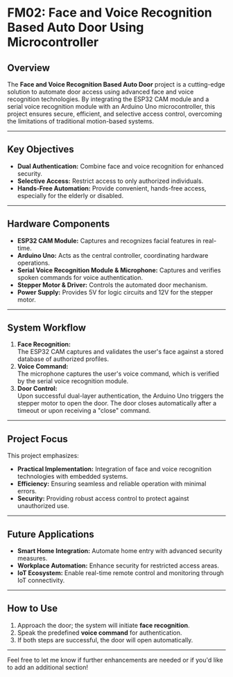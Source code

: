 # FM02: Face and Voice Recognition Based Auto Door Using Microcontroller

## Overview
The **Face and Voice Recognition Based Auto Door** project is a cutting-edge solution to automate door access using advanced face and voice recognition technologies. By integrating the ESP32 CAM module and a serial voice recognition module with an Arduino Uno microcontroller, this project ensures secure, efficient, and selective access control, overcoming the limitations of traditional motion-based systems.

---

## Key Objectives
- **Dual Authentication:** Combine face and voice recognition for enhanced security.
- **Selective Access:** Restrict access to only authorized individuals.
- **Hands-Free Automation:** Provide convenient, hands-free access, especially for the elderly or disabled.

---

## Hardware Components
- **ESP32 CAM Module:** Captures and recognizes facial features in real-time.
- **Arduino Uno:** Acts as the central controller, coordinating hardware operations.
- **Serial Voice Recognition Module & Microphone:** Captures and verifies spoken commands for voice authentication.
- **Stepper Motor & Driver:** Controls the automated door mechanism.
- **Power Supply:** Provides 5V for logic circuits and 12V for the stepper motor.

---

## System Workflow
1. **Face Recognition:**  
   The ESP32 CAM captures and validates the user's face against a stored database of authorized profiles.
2. **Voice Command:**  
   The microphone captures the user's voice command, which is verified by the serial voice recognition module.
3. **Door Control:**  
   Upon successful dual-layer authentication, the Arduino Uno triggers the stepper motor to open the door. The door closes automatically after a timeout or upon receiving a "close" command.

---

## Project Focus
This project emphasizes:
- **Practical Implementation:** Integration of face and voice recognition technologies with embedded systems.
- **Efficiency:** Ensuring seamless and reliable operation with minimal errors.
- **Security:** Providing robust access control to protect against unauthorized use.

---

## Future Applications
- **Smart Home Integration:** Automate home entry with advanced security measures.
- **Workplace Automation:** Enhance security for restricted access areas.
- **IoT Ecosystem:** Enable real-time remote control and monitoring through IoT connectivity.

---

## How to Use
1. Approach the door; the system will initiate **face recognition**.
2. Speak the predefined **voice command** for authentication.
3. If both steps are successful, the door will open automatically.

---

Feel free to let me know if further enhancements are needed or if you'd like to add an additional section!
